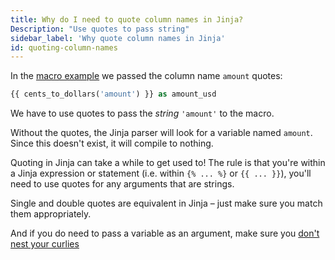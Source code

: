 ```yaml
---
title: Why do I need to quote column names in Jinja?
Description: "Use quotes to pass string"
sidebar_label: 'Why quote column names in Jinja'
id: quoting-column-names
---
```


In the [macro example](jinja-macros#macros) we passed the column name `amount` quotes:
```sql
{{ cents_to_dollars('amount') }} as amount_usd
```
We have to use quotes to pass the _string_ `'amount'` to the macro.

Without the quotes, the Jinja parser will look for a variable named `amount`. Since this doesn't exist, it will compile to nothing.

Quoting in Jinja can take a while to get used to! The rule is that you're within a Jinja expression or statement (i.e. within `{% ... %}` or `{{ ... }}`), you'll need to use quotes for any arguments that are strings.

Single and double quotes are equivalent in Jinja – just make sure you match them appropriately.

And if you do need to pass a variable as an argument, make sure you [don't nest your curlies](dont-nest-your-curlies)
